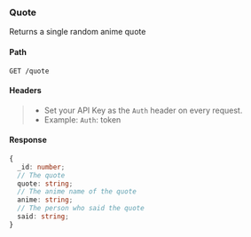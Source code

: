 ### Quote

Returns a single random anime quote

#### Path

```HTTP
GET /quote
```

#### Headers

> - Set your API Key as the `Auth` header on every request.
> - Example: `Auth`: token

#### Response

```ts
{
  _id: number;
  // The quote
  quote: string;
  // The anime name of the quote
  anime: string;
  // The person who said the quote
  said: string;
}
```
